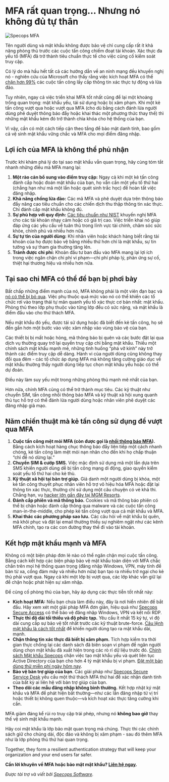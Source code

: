 # MFA rất quan trọng… Nhưng nó không đủ tự thân

![Specops MFA](https://www.bleepstatic.com/content/posts/2025/08/05/specops-mfa-enough.jpg)

Tên người dùng và mật khẩu không được bảo vệ chỉ cung cấp rất ít khả năng phòng thủ trước các cuộc tấn công chiếm đoạt tài khoản. Xác thực đa yếu tố (MFA) đã trở thành tiêu chuẩn thực tế cho việc củng cố kiểm soát truy cập.

Có lý do mà hầu hết tất cả các hướng dẫn về an ninh mạng đều khuyến nghị nó - nghiên cứu của Microsoft cho thấy rằng việc kích hoạt MFA có thể [chặn hơn 99%](https://www.microsoft.com/en-us/security/blog/2019/08/20/one-simple-action-you-can-take-to-prevent-99-9-percent-of-account-attacks/) các cuộc tấn công lấy cắp thông tin xác thực tự động và lừa đảo.

Tuy nhiên, ngay cả việc triển khai MFA tốt nhất cũng để lại một khoảng trống quan trọng: mật khẩu yếu, tái sử dụng hoặc bị xâm phạm. Khi một kẻ tấn công vượt qua hoặc vượt qua MFA (cho dù bằng cách đánh lừa người dùng phê duyệt thông báo đẩy hoặc khai thác một phương thức thay thế) thì những mật khẩu kém đó trở thành chìa khóa cho hệ thống của bạn.

Vì vậy, cần có một cách tiếp cận theo tầng để bảo mật danh tính, bao gồm cả vệ sinh mật khẩu vững chắc và MFA cho mọi điểm đăng nhập.

## Lợi ích của MFA là không thể phủ nhận

Trước khi khám phá lý do tại sao mật khẩu vẫn quan trọng, hãy cùng tóm tắt nhanh những điều mà MFA mang lại:

1. **Một rào cản bổ sung vào điểm truy cập:** Ngay cả khi một kẻ tấn công đánh cắp hoặc đoán mật khẩu của bạn, họ vẫn cần một yếu tố thứ hai (chẳng hạn như mã một lần hoặc quét sinh trắc học) để hoàn tất việc đăng nhập.
2. **Khả năng chống lừa đảo:** Các mã MFA và phê duyệt dựa trên thông báo đẩy nâng cao tiêu chuẩn cho các chiến dịch thu thập thông tin xác thực. Chỉ đánh cắp mật khẩu không đủ.
3. **Sự phù hợp với quy định:** [Các tiêu chuẩn như NIST](https://specopssoft.com/blog/nist-password-guidelines/?utm%5Fsource=bleepingcomputer&utm%5Fmedium=referral&utm%5Fcampaign=bleepingcomputer%5Freferral&utm%5Fcontent=article) khuyến nghị MFA cho các tài khoản nhạy cảm hoặc có giá trị cao. Việc triển khai nó giúp đáp ứng các yêu cầu về tuân thủ trong lĩnh vực tài chính, chăm sóc sức khỏe, chính phủ và nhiều hơn nữa.
4. **Sự tự tin của người dùng:** Khi nhân viên hoặc khách hàng biết rằng tài khoản của họ được bảo vệ bằng nhiều thứ hơn chỉ là mật khẩu, sự tin tưởng và sự tham gia thường tăng lên.
5. **Tránh được chi phí:** Khoản đầu tư ban đầu vào MFA mang lại lợi ích trong việc ngăn chặn chi phí vi phạm—chi phí pháp lý, phản ứng sự cố, thiệt hại thương hiệu và nhiều hơn nữa.

## Tại sao chỉ MFA có thể để bạn bị phơi bày

Bất chấp những điểm mạnh của nó, MFA không phải là một viên đạn bạc và [nó có thể bị bỏ qua](https://specopssoft.com/blog/ways-mfa-breached-passwords/?utm%5Fsource=bleepingcomputer&utm%5Fmedium=referral&utm%5Fcampaign=bleepingcomputer%5Freferral&utm%5Fcontent=article). Việc phụ thuộc quá mức vào nó có thể khiến các tổ chức rơi vào trạng thái tự mãn quanh yếu tố xác thực cơ bản nhất: mật khẩu. Phòng thủ theo lớp phụ thuộc vào từng lớp đều có sức nặng, và mật khẩu là điểm đầu vào cho thử thách MFA.

Nếu mật khẩu đó yếu, được tái sử dụng hoặc đã biết đến kẻ tấn công, họ sẽ đến gần hơn một bước vào việc xâm nhập vào vùng bảo vệ của bạn.

Các thiết bị bị mất hoặc hỏng, mã thông báo bị quên và các bước đặt lại qua dịch vụ thường quay trở lại quyền truy cập chỉ bằng mật khẩu. Thiếu một chính sách mật khẩu mạnh mẽ, những tình huống “phá vỡ kính” này trở thành các điểm truy cập dễ dàng. Hành vi của người dùng cũng không thay đổi qua đêm - các tổ chức áp dụng MFA mà không tăng cường giáo dục về mật khẩu thường thấy người dùng tiếp tục chọn mật khẩu yếu hoặc có thể dự đoán.

Điều này làm suy yếu một trong những phòng thủ mạnh mẽ nhất của bạn.

Hơn nữa, chính MFA cũng có thể trở thành mục tiêu. Các kỹ thuật như chuyển SIM, tấn công nhồi thông báo MFA và kỹ thuật xã hội xung quanh thủ tục hỗ trợ có thể đánh lừa người dùng hoặc nhân viên phê duyệt các đăng nhập giả mạo.

## Năm chiến thuật mà kẻ tấn công sử dụng để vượt qua MFA

1. **Cuộc tấn công mệt mỏi MFA (còn được gọi là [nhồi thông báo MFA](https://specopssoft.com/blog/mfa-prompt-bombing-how-it-works-and-how-to-stop-it/?utm%5Fsource=bleepingcomputer&utm%5Fmedium=referral&utm%5Fcampaign=bleepingcomputer%5Freferral&utm%5Fcontent=article)).** Bằng cách kích hoạt hàng chục thông báo đẩy liên tiếp một cách nhanh chóng, kẻ tấn công làm mệt mỏi nạn nhân cho đến khi họ chấp thuận “chỉ để nó dừng lại.”
2. **Chuyển SIM & cướp SMS.** Việc mặc định sử dụng mã một lần dựa trên SMS khiến người dùng dễ bị tấn công mạng di động, giao quyền kiểm soát yếu tố thứ hai cho kẻ thù.
3. **Kỹ thuật xã hội tại bàn trợ giúp.** Giả danh một người dùng bị khóa, một kẻ tấn công thuyết phục nhân viên hỗ trợ vô hiệu hóa MFA hoặc đặt lại thông tin xác thực, thường chỉ sử dụng một câu chuyện có vẻ khả thi. Chẳng hạn, vụ [hacker lớn gần đây tại MGM Resorts](https://specopssoft.com/blog/mgm-resorts-service-desk-hack/?utm%5Fsource=bleepingcomputer&utm%5Fmedium=referral&utm%5Fcampaign=bleepingcomputer%5Freferral&utm%5Fcontent=article).
4. **Đánh cắp phiên và mã thông báo.** Cookies và mã thông báo phiên có thể bị chặn hoặc đánh cắp thông qua malware và các cuộc tấn công man-in-the-middle, cho phép kẻ tấn công vượt qua cả mật khẩu và MFA.
5. **Khai thác các phương pháp sao lưu.** Các câu hỏi về mật khẩu bị quên, mã khôi phục và đặt lại email thường thiếu sự nghiêm ngặt như các kênh MFA chính, tạo ra các con đường thay thế đi vào tài khoản.

## Kết hợp mật khẩu mạnh và MFA

Không có một biện pháp đơn lẻ nào có thể ngăn chặn mọi cuộc tấn công. Bằng cách kết hợp các biện pháp bảo vệ mật khẩu toàn diện với MFA chắc chắn trên mọi hệ thống quan trọng (đăng nhập Windows, VPN, máy tính để bàn từ xa, cổng đám mây và nhiều hơn nữa) bạn tạo ra nhiều trở ngại cho kẻ thù phải vượt qua. Ngay cả khi một lớp bị vượt qua, các lớp khác vẫn giữ lại để chặn hoặc phát hiện sự xâm nhập.

Để củng cố phòng thủ của bạn, hãy áp dụng các thực tiễn tốt nhất này:

* **Kích hoạt MFA:** Nếu bạn chưa làm điều này, đây là nơi hiển nhiên để bắt đầu. Hãy xem xét một giải pháp MFA đơn giản, hiệu quả như [Specops Secure Access](https://specopssoft.com/product/specops-secure-access/?utm%5Fsource=bleepingcomputer&utm%5Fmedium=referral&utm%5Fcampaign=bleepingcomputer%5Freferral&utm%5Fcontent=article) có thể bảo vệ đăng nhập Windows, VPN và kết nối RDP.
* **Thực thi độ dài tối thiểu và độ phức tạp.** Yêu cầu ít nhất 15 ký tự, vì độ dài cung cấp sự bảo vệ tốt nhất trước các kỹ thuật brute-force. [Câu lệnh mật khẩu là cách tốt nhất](https://specopssoft.com/blog/passphrase-best-practice-guide/?utm%5Fsource=bleepingcomputer&utm%5Fmedium=referral&utm%5Fcampaign=bleepingcomputer%5Freferral&utm%5Fcontent=article) để khiến người dùng tạo ra mật khẩu dài, mạnh.
* **Chặn thông tin xác thực đã biết bị xâm phạm.** Tích hợp kiểm tra thời gian thực chống lại các danh sách đã biên soạn vi phạm để ngăn người dùng chọn mật khẩu đã xuất hiện trong các rò rỉ dữ liệu trước đó. [Chính sách Mật khẩu Specops](https://specopssoft.com/product/specops-password-policy/?utm%5Fsource=bleepingcomputer&utm%5Fmedium=referral&utm%5Fcampaign=bleepingcomputer%5Freferral&utm%5Fcontent=article) chặn việc tạo mật khẩu yếu và quét liên tục Active Directory của bạn cho hơn 4 tỷ mật khẩu bị vi phạm. [Đặt một bản dùng thử miễn phí ngày hôm nay](https://specopssoft.com/product/specops-password-policy/?utm%5Fsource=bleepingcomputer&utm%5Fmedium=referral&utm%5Fcampaign=bleepingcomputer%5Freferral&utm%5Fcontent=article).
* **Bảo vệ bàn trợ giúp của bạn**. Các giải pháp như [Specops Secure Service Desk](https://specopssoft.com/product/secure-service-desk/?utm%5Fsource=bleepingcomputer&utm%5Fmedium=referral&utm%5Fcampaign=bleepingcomputer%5Freferral&utm%5Fcontent=article) yêu cầu một thử thách MFA thứ hai để xác nhận danh tính của bất kỳ ai liên hệ với bàn trợ giúp của bạn.
* **Theo dõi các mẫu đăng nhập không bình thường.** Kết hợp nhật ký mật khẩu và MFA để phát hiện bất thường—như các lần đăng nhập từ vị trí hoặc thiết bị không quen thuộc—và kích hoạt xác thực tăng cường khi cần.

MFA giảm đáng kể rủi ro truy cập trái phép, nhưng nó **không bao giờ** thay thế vệ sinh mật khẩu mạnh.

Hãy coi mật khẩu là lớp bảo mật quan trọng mà chúng. Thực thi các chính sách giữ cho chúng dài, độc đáo và không bị xâm phạm - sau đó thêm MFA như là lớp phòng thủ thứ hai quan trọng.

Together, they form a resilient authentication strategy that will keep your organization and your end users far safer.

**Cần lời khuyên về MFA hoặc bảo mật mật khẩu? [Liên hệ ngay](https://specopssoft.com/contact-us/?utm%5Fsource=bleepingcomputer&utm%5Fmedium=referral&utm%5Fcampaign=bleepingcomputer%5Freferral&utm%5Fcontent=article).**

_Được tài trợ và viết bởi [Specops Software](https://specopssoft.com/contact-us/?utm%5Fsource=bleepingcomputer&utm%5Fmedium=referral&utm%5Fcampaign=bleepingcomputer%5Freferral&utm%5Fcontent=article)._